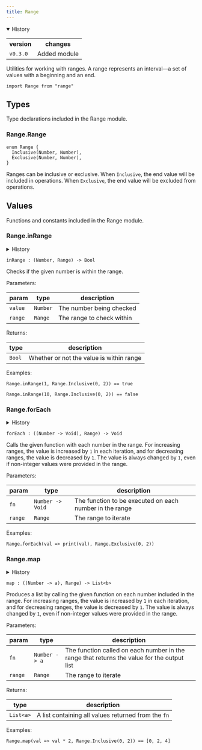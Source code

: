 ```yaml
---
title: Range
---
```


<details open>
<summary>History</summary>
<table>
<tr><th>version</th><th>changes</th></tr>
<tr><td><code>v0.3.0</code></td><td>Added module</td></tr>
</table>
</details>

Utilities for working with ranges. A range represents an interval—a set of values with a beginning and an end.

```grain
import Range from "range"
```

## Types

Type declarations included in the Range module.

### Range.**Range**

```grain
enum Range {
  Inclusive(Number, Number),
  Exclusive(Number, Number),
}
```

Ranges can be inclusive or exclusive. When `Inclusive`, the end value will be included in operations. When `Exclusive`, the end value will be excluded from operations.

## Values

Functions and constants included in the Range module.

### Range.**inRange**

<details>
<summary>History</summary>
<table>
<tr><th>version</th><th>changes</th></tr>
<tr><td><code>v0.3.0</code></td><td>Initial implementation</td></tr>
</table>
</details>

```grain
inRange : (Number, Range) -> Bool
```

Checks if the given number is within the range.

Parameters:

|param|type|description|
|-----|----|-----------|
|`value`|`Number`|The number being checked|
|`range`|`Range`|The range to check within|

Returns:

|type|description|
|----|-----------|
|`Bool`|Whether or not the value is within range|

Examples:

```grain
Range.inRange(1, Range.Inclusive(0, 2)) == true
```

```grain
Range.inRange(10, Range.Inclusive(0, 2)) == false
```

### Range.**forEach**

<details>
<summary>History</summary>
<table>
<tr><th>version</th><th>changes</th></tr>
<tr><td><code>v0.3.0</code></td><td>Initial implementation</td></tr>
</table>
</details>

```grain
forEach : ((Number -> Void), Range) -> Void
```

Calls the given function with each number in the range. For increasing ranges, the value is increased by `1` in each iteration, and for decreasing ranges, the value is decreased by `1`. The value is always changed by `1`, even if non-integer values were provided in the range.

Parameters:

|param|type|description|
|-----|----|-----------|
|`fn`|`Number -> Void`|The function to be executed on each number in the range|
|`range`|`Range`|The range to iterate|

Examples:

```grain
Range.forEach(val => print(val), Range.Exclusive(0, 2))
```

### Range.**map**

<details>
<summary>History</summary>
<table>
<tr><th>version</th><th>changes</th></tr>
<tr><td><code>v0.3.2</code></td><td>Initial implementation</td></tr>
</table>
</details>

```grain
map : ((Number -> a), Range) -> List<b>
```

Produces a list by calling the given function on each number included in the range. For increasing ranges, the value is increased by `1` in each iteration, and for decreasing ranges, the value is decreased by `1`. The value is always changed by `1`, even if non-integer values were provided in the range.

Parameters:

|param|type|description|
|-----|----|-----------|
|`fn`|`Number -> a`|The function called on each number in the range that returns the value for the output list|
|`range`|`Range`|The range to iterate|

Returns:

|type|description|
|----|-----------|
|`List<a>`|A list containing all values returned from the `fn`|

Examples:

```grain
Range.map(val => val * 2, Range.Inclusive(0, 2)) == [0, 2, 4]
```

